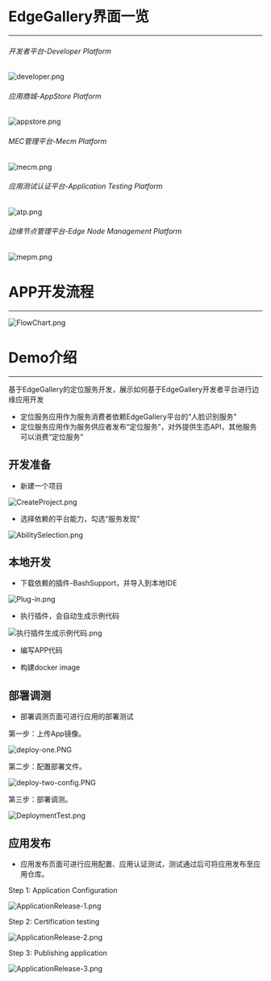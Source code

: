 # EdgeGallery界面一览
-------------------
###### 开发者平台-Developer Platform
![](/uploads/images/2021/v1.2/developer.png "developer.png")<br>

###### 应用商城-AppStore Platform
![](/uploads/images/2021/v1.2/appstore.png "appstore.png")<br>

###### MEC管理平台-Mecm Platform
![](/uploads/images/2021/v1.2/mecm.png "mecm.png")<br>

###### 应用测试认证平台-Application Testing Platform
![](/uploads/images/2021/v1.2/atp.png "atp.png")<br>

###### 边缘节点管理平台-Edge Node Management Platform
![](/uploads/images/2021/v1.2/mepm.png "mepm.png")<br>

# APP开发流程
-------------------
![](/uploads/images/2021/v1.1/FlowChart.png "FlowChart.png")<br>

# Demo介绍
-------------------
基于EdgeGallery的定位服务开发，展示如何基于EdgeGallery开发者平台进行边缘应用开发<br>
* 定位服务应用作为服务消费者依赖EdgeGallery平台的“人脸识别服务”<br>
* 定位服务应用作为服务供应者发布“定位服务”，对外提供生态API，其他服务可以消费“定位服务”<br>

## 开发准备
* 新建一个项目   

![](/uploads/images/2021/v1.1/CreateProject.png "CreateProject.png")
* 选择依赖的平台能力，勾选“服务发现”   

![](/uploads/images/2021/v1.1/AbilitySelection.png "AbilitySelection.png")

## 本地开发
* 下载依赖的插件-BashSupport，并导入到本地IDE   

![](/uploads/images/2020/v1.0/Plug-in.png "Plug-in.png")    

* 执行插件，会自动生成示例代码    

![](/uploads/images/2021/cor2020/execute_plugin.png "执行插件生成示例代码.png")    

* 编写APP代码    

* 构建docker image      

## 部署调测
* 部署调测页面可进行应用的部署测试

 第一步：上传App镜像。   

![](/uploads/images/2021/developer/deploy-one.PNG "deploy-one.PNG")    

 第二步：配置部署文件。    

![](/uploads/images/2021/developer/deploy-two-config.PNG "deploy-two-config.PNG")     

 第三步：部署调测。    

![](/uploads/images/2020/v1.0/DeploymentTest.png "DeploymentTest.png")    


##  应用发布
* 应用发布页面可进行应用配置、应用认证测试，测试通过后可将应用发布至应用仓库。  

Step 1: Application Configuration     

![](/uploads/images/2020/v1.0/ApplicationRelease-1.png "ApplicationRelease-1.png")    

Step 2: Certification testing    

![](/uploads/images/2020/v1.0/ApplicationRelease-2.png "ApplicationRelease-2.png")   

Step 3: Publishing application    
 
![](/uploads/images/2020/v1.0/ApplicationRelease-3.png "ApplicationRelease-3.png")




